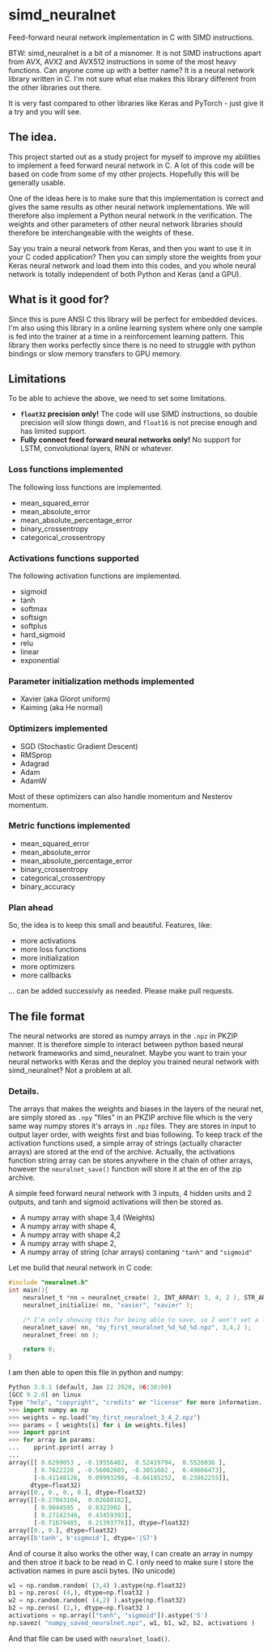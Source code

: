# simd_neuralnet
Feed-forward neural network implementation in C with SIMD instructions.

BTW: simd_neuralnet is a bit of a misnomer. It is not SIMD instructions apart from AVX, AVX2
and AVX512 instructions in some of the most heavy functions. Can anyone come up with a better name?
It is a neural network library written in C. I'm not sure what else makes this library different
from the other libraries out there.

It is very fast compared to other libraries like Keras and PyTorch - just give it a try and you
will see.

## The idea.
This project started out as a study project for myself to improve my abilities to implement a 
feed forward neural network in C. A lot of this code will be based on code from some of my
other projects. Hopefully this will be generally usable.

One of the ideas here is to make sure that this implementation is correct and gives the same
results as other neural network implementations. We will therefore also implement a Python
neural network in the verification. The weights and other parameters of other neural network
libraries should therefore be interchangeable with the weights of these.

Say you train a neural network from Keras, and then you want to use it in your C coded application?
Then you can simply store the weights from your Keras neural network and load them into this
codes, and you whole neural network is totally independent of both Python and Keras (and a GPU).

## What is it good for?
Since this is pure ANSI C this library will be perfect for embedded devices. I'm also using
this library in a online learning system where only one sample is fed into the trainer at a time
in a reinforcement learning pattern. This library then works perfectly since there is no need to
struggle with python bindings or slow memory transfers to GPU memory.

## Limitations
To be able to achieve the above, we need to set some limitations.

 * **`float32` precision only!** The code will use SIMD instructions, so double precision will
    slow things down, and `float16` is not precise enough and has limited support.
 * **Fully connect feed forward neural networks only!** No support for LSTM, convolutional layers, RNN or whatever.
 
### Loss functions implemented
The following loss functions are implemented.
  * mean_squared_error
  * mean_absolute_error
  * mean_absolute_percentage_error
  * binary_crossentropy
  * categorical_crossentropy
  
### Activations functions supported
The following activation functions are implemented.
  * sigmoid
  * tanh
  * softmax
  * softsign
  * softplus
  * hard_sigmoid
  * relu
  * linear
  * exponential

### Parameter initialization methods implemented
  * Xavier (aka Glorot uniform)
  * Kaiming (aka He normal)

### Optimizers implemented
  * SGD (Stochastic Gradient Descent)
  * RMSprop
  * Adagrad
  * Adam
  * AdamW

Most of these optimizers can also handle momentum and Nesterov momentum.

### Metric functions implemented
  * mean_squared_error
  * mean_absolute_error
  * mean_absolute_percentage_error
  * binary_crossentropy
  * categorical_crossentropy
  * binary_accuracy

### Plan ahead
So, the idea is to keep this small and beautiful. Features, like:
  * more activations
  * more loss functions
  * more initialization
  * more optimizers
  * more callbacks

... can be added successivly as needed. Please make pull requests. 

## The file format
The neural networks are stored as numpy arrays in the `.npz` in PKZIP manner. It is therefore simple to
interact between python based neural network frameworks and simd_neuralnet. Maybe you want to train your
neural networks with Keras and the deploy you trained neural network with simd_neuralnet? Not a problem at all.

### Details.
The arrays that makes the weights and biases in the layers of the neural net, are simply stored as 
`.npy` "files" in an PKZIP archive file which is the very same way numpy stores it's arrays in `.npz` files.
They are stores in input to output layer order, with weights first and bias following. To keep track of the
activation functions used, a simple array of strings (actually character arrays) are stored at the end of
the archive. Actually, the activations function string array can be stores anywhere in the chain of other
arrays, however the `neuralnet_save()` function will store it at the en of the zip archive.

A simple feed forward neural network with 3 inputs, 4 hidden units and 2 outputs, and tanh and sigmoid activations
will then be stored as.

 *  A numpy array with shape 3,4 (Weights)
 *  A numpy array with shape 4,
 *  A numpy array with shape 4,2
 *  A numpy array with shape 2,
 *  A numpy array of string (char arrays) contaning `"tanh"` and `"sigmoid"`

Let me build that neural network in C code:
```c
#include "neuralnet.h"
int main(){
    neuralnet_t *nn = neuralnet_create( 2, INT_ARRAY( 3, 4, 2 ), STR_ARRAY( "tanh", "sigmoid"));
    neuralnet_initialize( nn, "xavier", "xavier" );

    /* I'm only showing this for being able to save, so I won't set a loss function */
    neuralnet_save( nn, "my_first_neuralnet_%d_%d_%d.npz", 3,4,2 );
    neuralnet_free( nn );

    return 0;
}
```
I am then able to open this file in python and numpy:
```python
Python 3.8.1 (default, Jan 22 2020, 06:38:00) 
[GCC 9.2.0] on linux
Type "help", "copyright", "credits" or "license" for more information.
>>> import numpy as np
>>> weights = np.load("my_first_neuralnet_3_4_2.npz")
>>> params = [ weights[i] for i in weights.files]
>>> import pprint
>>> for array in params:
...    pprint.pprint( array )
... 
array([[ 0.6299053 , -0.19556482,  0.52419794,  0.5526036 ],
       [ 0.7622228 , -0.56002605, -0.3051082 ,  0.49666473],
       [-0.41148126,  0.09993298, -0.04185252,  0.23862255]],
      dtype=float32)
array([0., 0., 0., 0.], dtype=float32)
array([[-0.27043104,  0.02680182],
       [ 0.9044595 ,  0.8323902 ],
       [ 0.27142346,  0.43459392],
       [-0.71679485,  0.21393776]], dtype=float32)
array([0., 0.], dtype=float32)
array([b'tanh', b'sigmoid'], dtype='|S7')
```
And of course it also works the other way, I can create an array in numpy and then stroe it back to
be read in C. I only need to make sure I store the activation names in pure ascii bytes. (No unicode)
```python
w1 = np.random.random( (3,4) ).astype(np.float32) 
b1 = np.zeros( (4,), dtype=np.float32 )
w2 = np.random.random( (4,2) ).astype(np.float32)
b2 = np.zeros( (2,), dtype=np.float32 )
activations = np.array(["tanh", "sigmoid"]).astype('S')
np.savez( "numpy_saved_neuralnet.npz", w1, b1, w2, b2, activations )
```
And that file can be used with `neuralnet_load()`.
